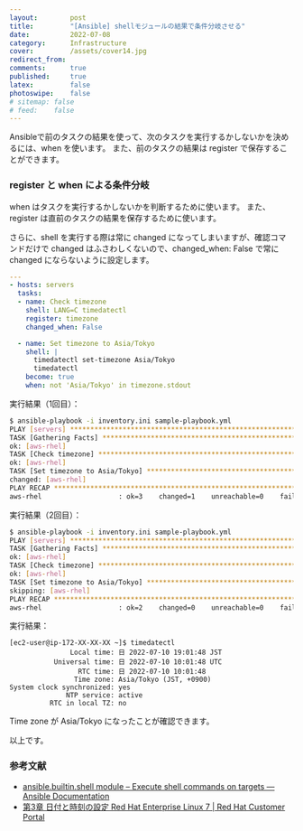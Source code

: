 ```yaml
---
layout:        post
title:         "[Ansible] shellモジュールの結果で条件分岐させる"
date:          2022-07-08
category:      Infrastructure
cover:         /assets/cover14.jpg
redirect_from:
comments:      true
published:     true
latex:         false
photoswipe:    false
# sitemap: false
# feed:    false
---
```


Ansibleで前のタスクの結果を使って、次のタスクを実行するかしないかを決めるには、when を使います。
また、前のタスクの結果は register で保存することができます。

### register と when による条件分岐
when はタスクを実行するかしないかを判断するために使います。
また、register は直前のタスクの結果を保存するために使います。

さらに、shell を実行する際は常に changed になってしまいますが、確認コマンドだけで changed はふさわしくないので、changed_when: False で常に changed にならないように設定します。

```yml
---
- hosts: servers
  tasks:
  - name: Check timezone
    shell: LANG=C timedatectl
    register: timezone
    changed_when: False

  - name: Set timezone to Asia/Tokyo
    shell: |
      timedatectl set-timezone Asia/Tokyo
      timedatectl
    become: true
    when: not 'Asia/Tokyo' in timezone.stdout
```

実行結果（1回目）：
```bash
$ ansible-playbook -i inventory.ini sample-playbook.yml
PLAY [servers] *****************************************************************
TASK [Gathering Facts] *********************************************************
ok: [aws-rhel]
TASK [Check timezone] **********************************************************
ok: [aws-rhel]
TASK [Set timezone to Asia/Tokyo] **********************************************
changed: [aws-rhel]
PLAY RECAP *********************************************************************
aws-rhel                   : ok=3    changed=1    unreachable=0    failed=0    skipped=0    rescued=0    ignored=0  
```

実行結果（2回目）：
```bash
$ ansible-playbook -i inventory.ini sample-playbook.yml
PLAY [servers] *****************************************************************
TASK [Gathering Facts] *********************************************************
ok: [aws-rhel]
TASK [Check timezone] **********************************************************
ok: [aws-rhel]
TASK [Set timezone to Asia/Tokyo] **********************************************
skipping: [aws-rhel]
PLAY RECAP *********************************************************************
aws-rhel                   : ok=2    changed=0    unreachable=0    failed=0    skipped=1    rescued=0    ignored=0 
```

実行結果：

```output
[ec2-user@ip-172-XX-XX-XX ~]$ timedatectl
               Local time: 日 2022-07-10 19:01:48 JST
           Universal time: 日 2022-07-10 10:01:48 UTC
                 RTC time: 日 2022-07-10 10:01:48
                Time zone: Asia/Tokyo (JST, +0900)
System clock synchronized: yes
              NTP service: active
          RTC in local TZ: no
```

Time zone が Asia/Tokyo になったことが確認できます。

以上です。

### 参考文献
- [ansible.builtin.shell module – Execute shell commands on targets — Ansible Documentation](https://docs.ansible.com/ansible/latest/collections/ansible/builtin/shell_module.html)
- [第3章 日付と時刻の設定 Red Hat Enterprise Linux 7 \| Red Hat Customer Portal](https://access.redhat.com/documentation/ja-jp/red_hat_enterprise_linux/7/html/system_administrators_guide/chap-configuring_the_date_and_time)

